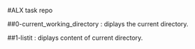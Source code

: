 #ALX task repo

##0-current_working_directory : diplays the current directory.

##1-listit : diplays content of current directory.
